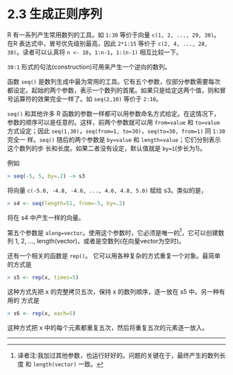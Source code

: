 # 2.3 生成正则序列

R 有一系列产生常用数列的工具。如 `1:30` 等价于向量 `c(1, 2, ..., 29, 30)`。 在R 表达式中，冒号优先级别最高，因此 `2*1:15` 等价于 `c(2, 4, ..., 28, 30)`。读者可以认真将 `n <- 10`，`1:n-1`，`1:(n-1)` 相互比较一下。

`30:1` 形式的句法(construction)可用来产生一个逆向的数列。

函数 `seq()` 是数列生成中最为常用的工具。它有五个参数，仅部分参数需要每次都设定。起始的两个参数，表示一个数列的首尾。如果只是给定这两个值，则和冒号运算符的效果完全一样了。如 `seq(2,10)` 等价于 `2:10`。

`seq()` 和其他许多 R 函数的参数一样都可以用参数命名方式给定。在这情况下， 参数的顺序可以是任意的。这样，前两个参数就可以用 `from=value` 和 `to=value` 方式设定；因此 `seq(1,30)`，`seq(from=1, to=30)`，`seq(to=30, from=1)` 同 `1:30` 完全一 样。`seq()` 随后的两个参数是 `by=value` 和 `length=value`；它们分别表示这个数列的步 长和长度。如果二者没有设定，默认值就是 `by=1`(步长为1)。

例如

```R
> seq(-5, 5, by=.2) -> s3
```

将向量 `c(-5.0, -4.8, -4.6, ..., 4.6, 4.8, 5.0)`  赋给 s3。类似的是，

```R
> s4 <- seq(length=51, from=-5, by=.2)
```

将在 s4 中产生一样的向量。

第五个参数是 `along=vector`。使用这个参数时，它必须是唯一的[^1]，它可以创建数 列 1, 2, ..., length(vector)，或者是空数列(在向量vector为空时)。

还有一个相关的函数是 `rep()`。 它可以用各种复杂的方式重复一个对象。最简单 的方式是

```R
> s5 <- rep(x, times=5)
```

这种方式先把 x 的完整拷贝五次，保持 x 的数列顺序，逐一放在 s5 中。另一种有用的 方式是

```R
> s6 <- rep(x, each=5)
```

这种方式把 x 中的每个元素都重复五次，然后将重复五次的元素逐一放入。



---

[^1]:译者注:我加过其他参数，也运行好好的。问题的关键在于，最终产生的数列长度 和 `length(vector)` 一致。